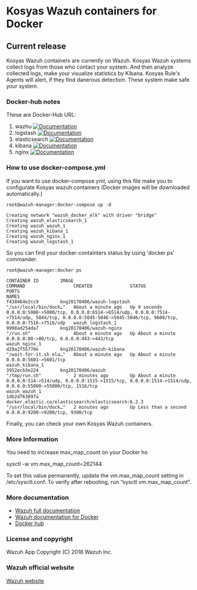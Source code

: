 # Kosyas Wazuh containers for Docker

## Current release 

Kosyas Wazuh containers are currently on Wazuh.
Kosyas Wazuh systems collect logs from those who contact your system. And then analyze collected logs, make your visualize statistics by Kibana. Kosyas Rule's Agents will alert, if they find danerous detection. These system make safe your system. 

### Docker-hub notes

These are Docker-Hub URL:
1. wazhu
[![Documentation](https://img.shields.io/badge/web-view-green.svg)](https://hub.docker.com/r/kng20170406/wazuh/)
2. logstash
[![Documentation](https://img.shields.io/badge/web-view-green.svg)](https://hub.docker.com/r/kng20170406/wazuh-logstash/)
3. elasticsearch
[![Documentation](https://img.shields.io/badge/web-view-green.svg)](https://hub.docker.com/r/kng20170406/elasticsearch/)
4. kibana
[![Documentation](https://img.shields.io/badge/web-view-green.svg)](https://hub.docker.com/r/kng20170406/wazuh-kibana/)
5. nginx
[![Documentation](https://img.shields.io/badge/web-view-green.svg)](https://hub.docker.com/r/kng20170406/wazuh-nginx/)


### How to use **docker-compose.yml**

If you want to use docker-compose.yml, using this file make you to configurate Kosyas wazuh containers (Docker images will be downloaded automatically.) 

```
root@wazuh-manager:docker-compose up -d

Creating network "wazuh_docker_elk" with driver "bridge"
Creating wazuh_elasticsearch_1
Creating wazuh_wazuh_1
Creating wazuh_kibana_1
Creating wazuh_nginx_1
Creating wazuh_logstash_1

```
So you can find your docker-containters status by using 'docker ps' commander.

```
root@wazuh-manager:docker ps

CONTAINER ID        IMAGE                                                 COMMAND                  CREATED              STATUS                  PORTS                                                                                                                                                  NAMES
f438464e2cc9        kng20170406/wazuh-logstash                            "/usr/local/bin/dock…"   About a minute ago   Up 9 seconds            0.0.0.0:5000->5000/tcp, 0.0.0.0:6514->6514/udp, 0.0.0.0:7514->7514/udp, 5044/tcp, 0.0.0.0:5045-5046->5045-5046/tcp, 9600/tcp, 0.0.0.0:7516->7516/udp   wazuh_logstash_1
9998ad254da7        kng20170406/wazuh-nginx                               "/run.sh"                About a minute ago   Up About a minute       0.0.0.0:80->80/tcp, 0.0.0.0:443->443/tcp                                                                                                               wazuh_nginx_1
d29a2f55770e        kng20170406/wazuh-kibana                              "/wait-for-it.sh ela…"   About a minute ago   Up About a minute       0.0.0.0:5601->5601/tcp                                                                                                                                 wazuh_kibana_1
3952ecb3e224        kng20170406/wazuh                                     "/tmp/run.sh"            2 minutes ago        Up About a minute       0.0.0.0:514->514/udp, 0.0.0.0:1515->1515/tcp, 0.0.0.0:1514->1514/udp, 0.0.0.0:55000->55000/tcp, 1516/tcp                                               wazuh_wazuh_1
1db2d763097a        docker.elastic.co/elasticsearch/elasticsearch:6.2.3   "/usr/local/bin/dock…"   2 minutes ago        Up Less than a second   0.0.0.0:9200->9200/tcp, 9300/tcp   

```

Finally, you can check your own Kosyas Wazuh containers.

### More Information

You need to increase max_map_count on your Docker ho

sysctl -w vm.max_map_count=262144



To set this value permanently, update the vm.max_map_count setting in /etc/sysctl.conf. To verify after rebooting, run “sysctl vm.max_map_count”.

### More documentation

* [Wazuh full documentation](http://documentation.wazuh.com)
* [Wazuh documentation for Docker](https://documentation.wazuh.com/current/docker/index.html)
* [Docker hub](https://hub.docker.com/u/wazuh)

### License and copyright

Wazuh App Copyright (C) 2018 Wazuh Inc. 

### Wazuh official website

[Wazuh website](http://wazuh.com)

